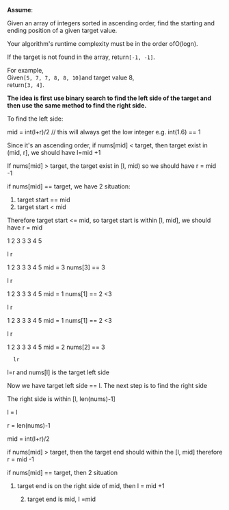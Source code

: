 **Assume**:

Given an array of integers sorted in ascending order, find the starting and ending position of a given target value.

Your algorithm's runtime complexity must be in the order ofO\(logn\).

If the target is not found in the array, return`[-1, -1]`.

For example,  
Given`[5, 7, 7, 8, 8, 10]`and target value 8,  
return`[3, 4]`.

**The idea is first use binary search to find the left side of the target and then use the same method to find the right side.**

To find the left side:

mid = int\(l+r\)/2 // this will always get the low integer e.g. int\(1.6\) == 1

Since it's an ascending order, if nums\[mid\] &lt; target,  then target exist in \(mid, r\], we should have l=mid +1

If nums\[mid\] &gt; target, the target exist in \[l, mid\) so we should have r = mid -1

if nums\[mid\] == target, we have 2 situation:

1. target start == mid
2. target start &lt; mid

Therefore target start &lt;= mid, so target start is within \[l, mid\], we should have r = mid

1 2 3 3 3 4 5

l                   r

1 2 3 3 3 4 5    mid = 3 nums\[3\] == 3

l                   r

1 2 3 3 3 4 5    mid = 1 nums\[1\] == 2 &lt;3

l         r

1 2 3 3 3 4 5    mid = 1 nums\[1\] == 2 &lt;3

l  r

1 2 3 3 3 4 5    mid = 2 nums\[2\] == 3

```
  lr
```

l=r and nums\[l\] is the target left side

Now we have target left side == l. The next step is to find the right side

The right side is within \[l, len\(nums\)-1\]

l = l

r = len\(nums\)-1

mid = int\(l+r\)/2

if nums\[mid\] &gt; target, then the target end should within the \[l, mid\] therefore r = mid -1

if nums\[mid\] == target, then 2 situation

1. target end is on the right side of mid, then l = mid +1

    2. target end is mid, l =mid

 


